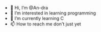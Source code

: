 - 👋 Hi, I’m @An-dra
- 👀 I’m interested in learning programming
- 🌱 I’m currently learning C
- 📫 How to reach me don't just yet

<!---
An-dra/An-dra is a ✨ special ✨ repository because its `README.md` (this file) appears on your GitHub profile.
You can click the Preview link to take a look at your changes.
--->
